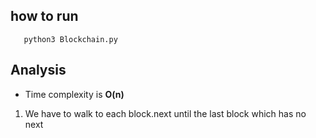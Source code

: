 ## how to run
```
   python3 Blockchain.py
```

## Analysis
- Time complexity is **O(n)** 
1. We have to walk to each block.next until the last block which has no next